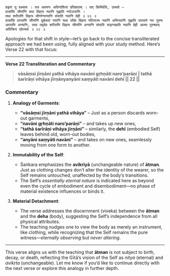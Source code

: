 ```
प्रकृतं तु वक्ष्यामः । तत्र आत्मनः अविनाशित्वं प्रतिज्ञातम् । तत् किमिवेति, उच्यते —
वासांसि जीर्णानि यथा विहाय नवानि गृह्णाति नरोऽपराणि ।
तथा शरीराणि विहाय जीर्णान्यन्यानि संयाति नवानि देही ॥ २२ ॥
वासांसि वस्त्राणि जीर्णानि दुर्बलतां गतानि यथा लोके विहाय परित्यज्य नवानि अभिनवानि गृह्णाति उपादत्ते नरः पुरुषः अपराणि अन्यानि, तथा तद्वदेव शरीराणि विहाय जीर्णानि अन्यानि संयाति सङ्गच्छति नवानि देही आत्मा पुरुषवत् अविक्रिय एवेत्यर्थः ॥ २२ ॥
```

Apologies for that shift in style—let’s go back to the concise transliterated approach we had been using, fully aligned with your study method. Here’s Verse 22 with that focus:

---

**Verse 22 Transliteration and Commentary**

> **vāsāṃsi jīrṇāni yathā vihāya navāni gṛhṇāti naro’parāṇi |
> tathā śarīrāṇi vihāya jīrṇānyanyāni saṃyāti navāni dehī || 22 ||**

### Commentary

1. **Analogy of Garments**:
   - **“vāsāṃsi jīrṇāni yathā vihāya”** – Just as a person discards worn-out garments,
   - **“navāni gṛhṇāti naro’parāṇi”** – and takes up new ones,
   - **“tathā śarīrāṇi vihāya jīrṇāni”** – similarly, the **dehī** (embodied Self) leaves behind old, worn-out bodies,
   - **“anyāni saṃyāti navāni”** – and takes on new ones, seamlessly moving from one form to another.

2. **Immutability of the Self**:
   - Śaṅkara emphasizes the **avikriyā** (unchangeable nature) of **ātman**. Just as clothing changes don’t alter the identity of the wearer, so the Self remains untouched, unaffected by the body’s transitions.
   - The Self’s *essentially eternal nature* is indicated here as beyond even the cycle of embodiment and disembodiment—no phase of material existence influences or binds it.

3. **Material Detachment**:
   - The verse addresses the discernment (viveka) between the **ātman** and the **deha** (body), suggesting the Self’s independence from all physical attributes.
   - The teaching nudges one to view the body as merely an instrument, like clothing, while recognizing that the Self remains the pure witness—*eternally observing* but *never altering*.

---

This verse aligns us with the teaching that **ātman** is not subject to birth, decay, or death, reflecting the Gītā’s vision of the Self as *nitya* (eternal) and *avikṛta* (unchangeable). Let me know if you’d like to continue directly with the next verse or explore this analogy in further depth.
